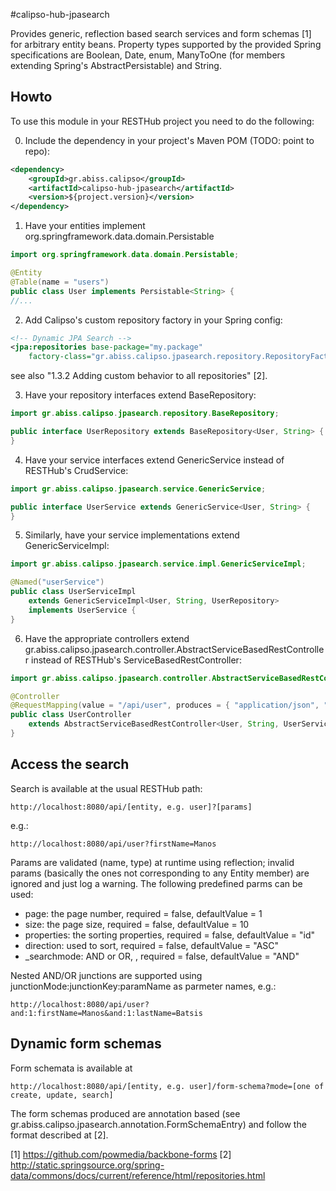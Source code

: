 #calipso-hub-jpasearch

Provides generic, reflection based search services and form schemas [1] for arbitrary entity beans. 
Property types supported by the provided Spring specifications
are Boolean, Date, enum, ManyToOne (for members extending Spring's AbstractPersistable) and String.

## Howto

To use this module in your RESTHub project you need to do the following:

0) Include the dependency in your project's Maven POM (TODO: point to repo):

```xml
<dependency>
    <groupId>gr.abiss.calipso</groupId>
    <artifactId>calipso-hub-jpasearch</artifactId>
	<version>${project.version}</version>
</dependency>
```

1) Have your entities implement org.springframework.data.domain.Persistable

```java
import org.springframework.data.domain.Persistable;

@Entity
@Table(name = "users")
public class User implements Persistable<String> {
//...
```

2) Add Calipso's custom repository factory in your Spring config:

```xml
<!-- Dynamic JPA Search -->
<jpa:repositories base-package="my.package" 
	factory-class="gr.abiss.calipso.jpasearch.repository.RepositoryFactoryBean" />
```
see also "1.3.2 Adding custom behavior to all repositories" [2].

3) Have your repository interfaces extend BaseRepository:

```java
import gr.abiss.calipso.jpasearch.repository.BaseRepository;

public interface UserRepository extends BaseRepository<User, String> {
}
```

4) Have your service interfaces extend GenericService instead of RESTHub's CrudService:

```java
import gr.abiss.calipso.jpasearch.service.GenericService;

public interface UserService extends GenericService<User, String> {
}
```

5) Similarly, have your service implementations extend GenericServiceImpl:

```java
import gr.abiss.calipso.jpasearch.service.impl.GenericServiceImpl;

@Named("userService")
public class UserServiceImpl 
	extends GenericServiceImpl<User, String, UserRepository> 
	implements UserService {
}
```

6) Have the appropriate controllers extend gr.abiss.calipso.jpasearch.controller.AbstractServiceBasedRestController
instead of RESTHub's ServiceBasedRestController:

```java
import gr.abiss.calipso.jpasearch.controller.AbstractServiceBasedRestController;

@Controller
@RequestMapping(value = "/api/user", produces = { "application/json", "application/xml" })
public class UserController 
	extends AbstractServiceBasedRestController<User, String, UserService> {
}
```

## Access the search
Search is available at the usual RESTHub path:

	http://localhost:8080/api/[entity, e.g. user]?[params]
	
e.g.:

	http://localhost:8080/api/user?firstName=Manos

Params are validated (name, type) at runtime using reflection; invalid params (basically the ones not corresponding to any Entity member) are ignored and just log a warning.
The following predefined parms can be used:

* page: the page number, required = false, defaultValue = 1
* size: the page size, required = false, defaultValue = 10
* properties: the sorting properties, required = false, defaultValue = "id"
* direction: used to sort, required = false, defaultValue = "ASC"
* _searchmode: AND or OR, , required = false, defaultValue = "AND"

Nested AND/OR junctions are supported using junctionMode:junctionKey:paramName as parmeter names, e.g.:

	http://localhost:8080/api/user?and:1:firstName=Manos&and:1:lastName=Batsis

## Dynamic form schemas

Form schemata is available at 

	http://localhost:8080/api/[entity, e.g. user]/form-schema?mode=[one of create, update, search]

The form schemas produced are annotation based (see gr.abiss.calipso.jpasearch.annotation.FormSchemaEntry) 
and follow the format described at [2].

[1] https://github.com/powmedia/backbone-forms
[2] http://static.springsource.org/spring-data/commons/docs/current/reference/html/repositories.html
